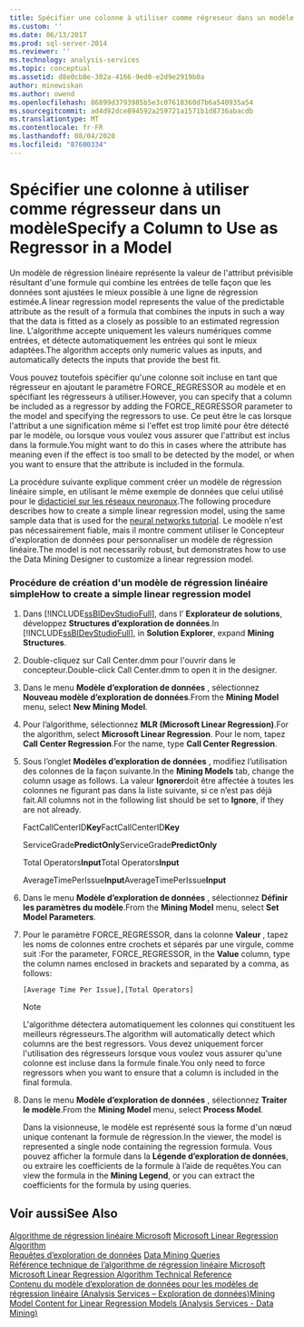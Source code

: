 ```yaml
---
title: Spécifier une colonne à utiliser comme régreseur dans un modèle | Microsoft Docs
ms.custom: ''
ms.date: 06/13/2017
ms.prod: sql-server-2014
ms.reviewer: ''
ms.technology: analysis-services
ms.topic: conceptual
ms.assetid: d8e0cb8e-302a-4166-9ed0-e2d9e2919b0a
author: minewiskan
ms.author: owend
ms.openlocfilehash: 86899d3793985b5e3c07618360d7b6a540935a54
ms.sourcegitcommit: ad4d92dce894592a259721a1571b1d8736abacdb
ms.translationtype: MT
ms.contentlocale: fr-FR
ms.lasthandoff: 08/04/2020
ms.locfileid: "87600334"
---
```

# <a name="specify-a-column-to-use-as-regressor-in-a-model"></a><span data-ttu-id="9b2f5-102">Spécifier une colonne à utiliser comme régresseur dans un modèle</span><span class="sxs-lookup"><span data-stu-id="9b2f5-102">Specify a Column to Use as Regressor in a Model</span></span>
  <span data-ttu-id="9b2f5-103">Un modèle de régression linéaire représente la valeur de l'attribut prévisible résultant d'une formule qui combine les entrées de telle façon que les données sont ajustées le mieux possible à une ligne de régression estimée.</span><span class="sxs-lookup"><span data-stu-id="9b2f5-103">A linear regression model represents the value of the predictable attribute as the result of a formula that combines the inputs in such a way that the data is fitted as a closely as possible to an estimated regression line.</span></span> <span data-ttu-id="9b2f5-104">L'algorithme accepte uniquement les valeurs numériques comme entrées, et détecte automatiquement les entrées qui sont le mieux adaptées.</span><span class="sxs-lookup"><span data-stu-id="9b2f5-104">The algorithm accepts only numeric values as inputs, and automatically detects the inputs that provide the best fit.</span></span>  
  
 <span data-ttu-id="9b2f5-105">Vous pouvez toutefois spécifier qu'une colonne soit incluse en tant que régresseur en ajoutant le paramètre FORCE_REGRESSOR au modèle et en spécifiant les régresseurs à utiliser.</span><span class="sxs-lookup"><span data-stu-id="9b2f5-105">However, you can specify that a column be included as a regressor by adding the FORCE_REGRESSOR parameter to the model and specifying the regressors to use.</span></span> <span data-ttu-id="9b2f5-106">Ce peut être le cas lorsque l'attribut a une signification même si l'effet est trop limité pour être détecté par le modèle, ou lorsque vous voulez vous assurer que l'attribut est inclus dans la formule.</span><span class="sxs-lookup"><span data-stu-id="9b2f5-106">You might want to do this in cases where the attribute has meaning even if the effect is too small to be detected by the model, or when you want to ensure that the attribute is included in the formula.</span></span>  
  
 <span data-ttu-id="9b2f5-107">La procédure suivante explique comment créer un modèle de régression linéaire simple, en utilisant le même exemple de données que celui utilisé pour le [didacticiel sur les réseaux neuronaux](../../tutorials/lesson-5-build-models-intermediate-data-mining-tutorial.md).</span><span class="sxs-lookup"><span data-stu-id="9b2f5-107">The following procedure describes how to create a simple linear regression model, using the same sample data that is used for the [neural networks tutorial](../../tutorials/lesson-5-build-models-intermediate-data-mining-tutorial.md).</span></span> <span data-ttu-id="9b2f5-108">Le modèle n'est pas nécessairement fiable, mais il montre comment utiliser le Concepteur d'exploration de données pour personnaliser un modèle de régression linéaire.</span><span class="sxs-lookup"><span data-stu-id="9b2f5-108">The model is not necessarily robust, but demonstrates how to use the Data Mining Designer to customize a linear regression model.</span></span>  
  
### <a name="how-to-create-a-simple-linear-regression-model"></a><span data-ttu-id="9b2f5-109">Procédure de création d'un modèle de régression linéaire simple</span><span class="sxs-lookup"><span data-stu-id="9b2f5-109">How to create a simple linear regression model</span></span>  
  
1.  <span data-ttu-id="9b2f5-110">Dans [!INCLUDE[ssBIDevStudioFull](../../includes/ssbidevstudiofull-md.md)], dans l’ **Explorateur de solutions**, développez **Structures d’exploration de données**.</span><span class="sxs-lookup"><span data-stu-id="9b2f5-110">In [!INCLUDE[ssBIDevStudioFull](../../includes/ssbidevstudiofull-md.md)], in **Solution Explorer**, expand **Mining Structures**.</span></span>  
  
2.  <span data-ttu-id="9b2f5-111">Double-cliquez sur Call Center.dmm pour l'ouvrir dans le concepteur.</span><span class="sxs-lookup"><span data-stu-id="9b2f5-111">Double-click Call Center.dmm to open it in the designer.</span></span>  
  
3.  <span data-ttu-id="9b2f5-112">Dans le menu **Modèle d’exploration de données** , sélectionnez **Nouveau modèle d’exploration de données**.</span><span class="sxs-lookup"><span data-stu-id="9b2f5-112">From the **Mining Model** menu, select **New Mining Model**.</span></span>  
  
4.  <span data-ttu-id="9b2f5-113">Pour l’algorithme, sélectionnez **MLR (Microsoft Linear Regression)**.</span><span class="sxs-lookup"><span data-stu-id="9b2f5-113">For the algorithm, select **Microsoft Linear Regression**.</span></span> <span data-ttu-id="9b2f5-114">Pour le nom, tapez **Call Center Regression**.</span><span class="sxs-lookup"><span data-stu-id="9b2f5-114">For the name, type **Call Center Regression**.</span></span>  
  
5.  <span data-ttu-id="9b2f5-115">Sous l’onglet **Modèles d’exploration de données** , modifiez l’utilisation des colonnes de la façon suivante.</span><span class="sxs-lookup"><span data-stu-id="9b2f5-115">In the **Mining Models** tab, change the column usage as follows.</span></span> <span data-ttu-id="9b2f5-116">La valeur **Ignorer**doit être affectée à toutes les colonnes ne figurant pas dans la liste suivante, si ce n’est pas déjà fait.</span><span class="sxs-lookup"><span data-stu-id="9b2f5-116">All columns not in the following list should be set to **Ignore**, if they are not already.</span></span>  
  
     <span data-ttu-id="9b2f5-117">FactCallCenterID**Key**</span><span class="sxs-lookup"><span data-stu-id="9b2f5-117">FactCallCenterID**Key**</span></span>  
  
     <span data-ttu-id="9b2f5-118">ServiceGrade**PredictOnly**</span><span class="sxs-lookup"><span data-stu-id="9b2f5-118">ServiceGrade**PredictOnly**</span></span>  
  
     <span data-ttu-id="9b2f5-119">Total Operators**Input**</span><span class="sxs-lookup"><span data-stu-id="9b2f5-119">Total Operators**Input**</span></span>  
  
     <span data-ttu-id="9b2f5-120">AverageTimePerIssue**Input**</span><span class="sxs-lookup"><span data-stu-id="9b2f5-120">AverageTimePerIssue**Input**</span></span>  
  
6.  <span data-ttu-id="9b2f5-121">Dans le menu **Modèle d’exploration de données** , sélectionnez **Définir les paramètres du modèle**.</span><span class="sxs-lookup"><span data-stu-id="9b2f5-121">From the **Mining Model** menu, select **Set Model Parameters**.</span></span>  
  
7.  <span data-ttu-id="9b2f5-122">Pour le paramètre FORCE_REGRESSOR, dans la colonne **Valeur** , tapez les noms de colonnes entre crochets et séparés par une virgule, comme suit :</span><span class="sxs-lookup"><span data-stu-id="9b2f5-122">For the parameter, FORCE_REGRESSOR, in the **Value** column, type the column names enclosed in brackets and separated by a comma, as follows:</span></span>  
  
    ```  
    [Average Time Per Issue],[Total Operators]  
    ```  
  
    > [!NOTE]  
    >  <span data-ttu-id="9b2f5-123">L'algorithme détectera automatiquement les colonnes qui constituent les meilleurs régresseurs.</span><span class="sxs-lookup"><span data-stu-id="9b2f5-123">The algorithm will automatically detect which columns are the best regressors.</span></span> <span data-ttu-id="9b2f5-124">Vous devez uniquement forcer l'utilisation des régresseurs lorsque vous voulez vous assurer qu'une colonne est incluse dans la formule finale.</span><span class="sxs-lookup"><span data-stu-id="9b2f5-124">You only need to force regressors when you want to ensure that a column is included in the final formula.</span></span>  
  
8.  <span data-ttu-id="9b2f5-125">Dans le menu **Modèle d’exploration de données** , sélectionnez **Traiter le modèle**.</span><span class="sxs-lookup"><span data-stu-id="9b2f5-125">From the **Mining Model** menu, select **Process Model**.</span></span>  
  
     <span data-ttu-id="9b2f5-126">Dans la visionneuse, le modèle est représenté sous la forme d'un nœud unique contenant la formule de régression.</span><span class="sxs-lookup"><span data-stu-id="9b2f5-126">In the viewer, the model is represented a single node containing the regression formula.</span></span> <span data-ttu-id="9b2f5-127">Vous pouvez afficher la formule dans la **Légende d’exploration de données**, ou extraire les coefficients de la formule à l’aide de requêtes.</span><span class="sxs-lookup"><span data-stu-id="9b2f5-127">You can view the formula in the **Mining Legend**, or you can extract the coefficients for the formula by using queries.</span></span>  
  
## <a name="see-also"></a><span data-ttu-id="9b2f5-128">Voir aussi</span><span class="sxs-lookup"><span data-stu-id="9b2f5-128">See Also</span></span>  
 <span data-ttu-id="9b2f5-129">[Algorithme de régression linéaire Microsoft](microsoft-linear-regression-algorithm.md) </span><span class="sxs-lookup"><span data-stu-id="9b2f5-129">[Microsoft Linear Regression Algorithm](microsoft-linear-regression-algorithm.md) </span></span>  
 <span data-ttu-id="9b2f5-130">[Requêtes d’exploration de données](data-mining-queries.md) </span><span class="sxs-lookup"><span data-stu-id="9b2f5-130">[Data Mining Queries](data-mining-queries.md) </span></span>  
 <span data-ttu-id="9b2f5-131">[Référence technique de l’algorithme de régression linéaire Microsoft](microsoft-linear-regression-algorithm-technical-reference.md) </span><span class="sxs-lookup"><span data-stu-id="9b2f5-131">[Microsoft Linear Regression Algorithm Technical Reference](microsoft-linear-regression-algorithm-technical-reference.md) </span></span>  
 [<span data-ttu-id="9b2f5-132">Contenu du modèle d’exploration de données pour les modèles de régression linéaire &#40;Analysis Services – Exploration de données&#41;</span><span class="sxs-lookup"><span data-stu-id="9b2f5-132">Mining Model Content for Linear Regression Models &#40;Analysis Services - Data Mining&#41;</span></span>](mining-model-content-for-linear-regression-models-analysis-services-data-mining.md)  
  
  
